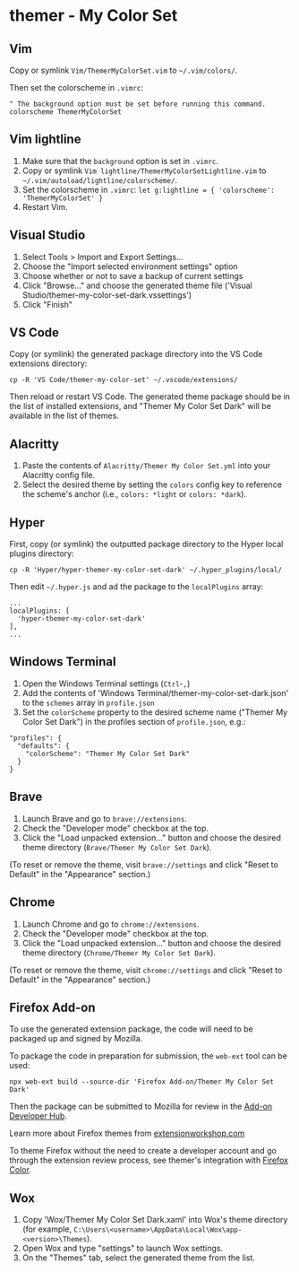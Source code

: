 # themer - My Color Set

## Vim

Copy or symlink `Vim/ThemerMyColorSet.vim` to `~/.vim/colors/`.

Then set the colorscheme in `.vimrc`:

```
" The background option must be set before running this command.
colorscheme ThemerMyColorSet
```

## Vim lightline

1. Make sure that the `background` option is set in `.vimrc`.
2. Copy or symlink `Vim lightline/ThemerMyColorSetLightline.vim` to `~/.vim/autoload/lightline/colorscheme/`.
3. Set the colorscheme in `.vimrc`: `let g:lightline = { 'colorscheme': 'ThemerMyColorSet' }`
4. Restart Vim.

## Visual Studio

1. Select Tools > Import and Export Settings...
2. Choose the "Import selected environment settings" option
3. Choose whether or not to save a backup of current settings
4. Click "Browse..." and choose the generated theme file ('Visual Studio/themer-my-color-set-dark.vssettings')
5. Click "Finish"

## VS Code

Copy (or symlink) the generated package directory into the VS Code extensions directory:

```
cp -R 'VS Code/themer-my-color-set' ~/.vscode/extensions/
```

Then reload or restart VS Code. The generated theme package should be in the list of installed extensions, and "Themer My Color Set Dark" will be available in the list of themes.

## Alacritty

1. Paste the contents of `Alacritty/Themer My Color Set.yml` into your Alacritty config file.
2. Select the desired theme by setting the `colors` config key to reference the scheme's anchor (i.e., `colors: *light` or `colors: *dark`).

## Hyper

First, copy (or symlink) the outputted package directory to the Hyper local plugins directory:

```
cp -R 'Hyper/hyper-themer-my-color-set-dark' ~/.hyper_plugins/local/
```

Then edit `~/.hyper.js` and ad the package to the `localPlugins` array:

```
...
localPlugins: [
  'hyper-themer-my-color-set-dark'
],
...
```

## Windows Terminal

1. Open the Windows Terminal settings (`Ctrl`-`,`)
2. Add the contents of 'Windows Terminal/themer-my-color-set-dark.json' to the `schemes` array in `profile.json`
3. Set the `colorScheme` property to the desired scheme name ("Themer My Color Set Dark") in the profiles section of `profile.json`, e.g.:

```
"profiles": {
  "defaults": {
    "colorScheme": "Themer My Color Set Dark"
  }
}
```

## Brave

1. Launch Brave and go to `brave://extensions`.
2. Check the "Developer mode" checkbox at the top.
3. Click the "Load unpacked extension..." button and choose the desired theme directory (`Brave/Themer My Color Set Dark`).

(To reset or remove the theme, visit `brave://settings` and click "Reset to Default" in the "Appearance" section.)

## Chrome

1. Launch Chrome and go to `chrome://extensions`.
2. Check the "Developer mode" checkbox at the top.
3. Click the "Load unpacked extension..." button and choose the desired theme directory (`Chrome/Themer My Color Set Dark`).

(To reset or remove the theme, visit `chrome://settings` and click "Reset to Default" in the "Appearance" section.)

## Firefox Add-on

To use the generated extension package, the code will need to be packaged up and signed by Mozilla.

To package the code in preparation for submission, the `web-ext` tool can be used:

```
npx web-ext build --source-dir 'Firefox Add-on/Themer My Color Set Dark'
```

Then the package can be submitted to Mozilla for review in the [Add-on Developer Hub](https://addons.mozilla.org/en-US/developers/addon/submit/distribution).

Learn more about Firefox themes from [extensionworkshop.com](https://extensionworkshop.com/documentation/themes/)

To theme Firefox without the need to create a developer account and go through the extension review process, see themer's integration with [Firefox Color](https://color.firefox.com).

## Wox

1. Copy 'Wox/Themer My Color Set Dark.xaml' into Wox's theme directory (for example, `C:\Users\<username>\AppData\Local\Wox\app-<version>\Themes`).
2. Open Wox and type "settings" to launch Wox settings.
3. On the "Themes" tab, select the generated theme from the list.